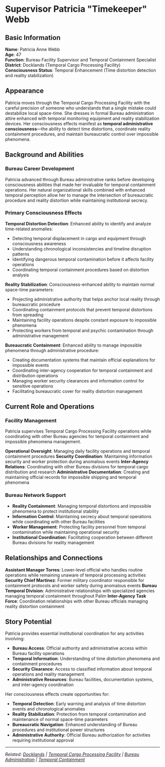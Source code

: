 # Supervisor Patricia "Timekeeper" Webb

## Basic Information

**Name**: Patricia Anne Webb  
**Age**: 47  
**Function**: Bureau Facility Supervisor and Temporal Containment Specialist  
**District**: Docklands (Temporal Cargo Processing Facility)  
**Consciousness Status**: Temporal Enhancement (Time distortion detection and reality stabilization)  

## Appearance

Patricia moves through the Temporal Cargo Processing Facility with the careful precision of someone who understands that a single mistake could destabilize local space-time. She dresses in formal Bureau administration attire enhanced with temporal monitoring equipment and reality stabilization devices. Her consciousness effects manifest as **temporal administrative consciousness**—the ability to detect time distortions, coordinate reality containment procedures, and maintain bureaucratic control over impossible phenomena.

## Background and Abilities

### Bureau Career Development
Patricia advanced through Bureau administrative ranks before developing consciousness abilities that made her invaluable for temporal containment operations. Her natural organizational skills combined with enhanced temporal perception allow her to manage the intersection of bureaucratic procedure and reality distortion while maintaining institutional secrecy.

### Primary Consciousness Effects

**Temporal Distortion Detection**: Enhanced ability to identify and analyze time-related anomalies:
- Detecting temporal displacement in cargo and equipment through consciousness awareness
- Understanding chronological inconsistencies and timeline disruption patterns
- Identifying dangerous temporal contamination before it affects facility operations
- Coordinating temporal containment procedures based on distortion analysis

**Reality Stabilization**: Consciousness-enhanced ability to maintain normal space-time parameters:
- Projecting administrative authority that helps anchor local reality through bureaucratic procedure
- Coordinating containment protocols that prevent temporal distortions from spreading
- Maintaining facility operations despite constant exposure to impossible phenomena
- Protecting workers from temporal and psychic contamination through administrative management

**Bureaucratic Containment**: Enhanced ability to manage impossible phenomena through administrative procedure:
- Creating documentation systems that maintain official explanations for impossible events
- Coordinating inter-agency cooperation for temporal containment and distribution operations
- Managing worker security clearances and information control for sensitive operations
- Facilitating bureaucratic cover for reality distortion management

## Current Role and Operations

### Facility Management
Patricia supervises Temporal Cargo Processing Facility operations while coordinating with other Bureau agencies for temporal containment and impossible phenomena management.

**Operational Oversight**: Managing daily facility operations and temporal containment procedures
**Security Coordination**: Maintaining information security and worker protection during anomalous events
**Inter-Agency Relations**: Coordinating with other Bureau divisions for temporal cargo distribution and research
**Administrative Documentation**: Creating and maintaining official records for impossible shipping and temporal phenomena

### Bureau Network Support
- **Reality Containment**: Managing temporal distortions and impossible phenomena to protect institutional stability
- **Information Control**: Maintaining secrecy about temporal operations while coordinating with other Bureau facilities
- **Worker Management**: Protecting facility personnel from temporal contamination while maintaining operational security
- **Institutional Coordination**: Facilitating cooperation between different Bureau divisions for reality management

## Relationships and Connections

**Assistant Manager Torres**: Lower-level official who handles routine operations while remaining unaware of temporal processing activities
**Security Chief Martinez**: Former military coordinator responsible for containment protocols and worker safety during anomalous events
**Bureau Temporal Division**: Administrative relationships with specialized agencies managing temporal containment throughout Palim
**Inter-Agency Task Force**: Coordination relationships with other Bureau officials managing reality distortion containment

## Story Potential

Patricia provides essential institutional coordination for any activities involving:
- **Bureau Access**: Official authority and administrative access within Bureau facility operations
- **Temporal Information**: Understanding of time distortion phenomena and containment procedures
- **Security Clearance**: Access to classified information about temporal operations and reality management
- **Administrative Resources**: Bureau facilities, documentation systems, and inter-agency coordination

Her consciousness effects create opportunities for:
- **Temporal Detection**: Early warning and analysis of time distortion events and chronological anomalies
- **Reality Stabilization**: Protection from temporal contamination and maintenance of normal space-time parameters
- **Bureaucratic Navigation**: Enhanced understanding of Bureau procedures and institutional power structures
- **Administrative Authority**: Official Bureau authorization for activities requiring institutional approval

---

*Related: [Docklands](../../locations/districts/docklands.md) | [Temporal Cargo Processing Facility](../../locations/establishments/docklands/temporal_cargo_processing.md) | [Bureau Administration](../../organizations/bureau_administration.md) | [Temporal Containment](../../phenomena/temporal_containment.md)*